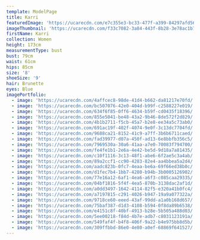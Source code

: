 ```yaml
---
template: ModelPage
title: Karri
featuredImage: 'https://ucarecdn.com/e7c355e3-bc33-477f-a399-84297afd565b/'
imageThumbnail: 'https://ucarecdn.com/f33c7082-3a84-443f-8b28-3e78ac1b76a6/'
firstName: Karri
collection: Women
height: 173cm
measurementType: bust
bust: 79cm
waist: 61cm
hips: 85cm
size: '8'
shoeSize: '9'
hair: Brunette
eyes: Blue
imagePortfolio:
  - image: 'https://ucarecdn.com/4affcec8-98de-41d4-b662-da81217e70fd/'
  - image: 'https://ucarecdn.com/bc507076-42e0-404d-b99f-c2588227e019/'
  - image: 'https://ucarecdn.com/634f6f85-0ff6-4634-b59f-cd0435f18396/'
  - image: 'https://ucarecdn.com/855e5041-be48-43a2-9b46-8de572f2d829/'
  - image: 'https://ucarecdn.com/4b1b2711-f5cb-45a7-b2e8-ee34a5c73ab0/'
  - image: 'https://ucarecdn.com/691ac19f-402f-4074-9e0f-3c13dc7704fd/'
  - image: 'https://ucarecdn.com/9688ca21-8152-41c9-a7ff-3b6b6711caed/'
  - image: 'https://ucarecdn.com/fad39977-d07a-450f-ad13-6e8bbfb356c5/'
  - image: 'https://ucarecdn.com/7969530a-30a6-41aa-a7e0-70083f794700/'
  - image: 'https://ucarecdn.com/fe4fe1b1-2e6a-4e42-be5d-9d18a7a81435/'
  - image: 'https://ucarecdn.com/c10f1116-3c13-48f1-abe6-6f2ae5c3a4ab/'
  - image: 'https://ucarecdn.com/89a2ccf1-cc90-4283-82e4-aa4bbea5a2d4/'
  - image: 'https://ucarecdn.com/aadc823b-0fc7-4eaa-be6a-69f66ed38b0c/'
  - image: 'https://ucarecdn.com/d1fec7b4-1bb7-4280-b94b-3b0005126902/'
  - image: 'https://ucarecdn.com/77e16a12-6af1-4ea6-a6f3-c085caa29335/'
  - image: 'https://ucarecdn.com/04bf1816-5f4f-4ea5-870b-3138dac2af1d/'
  - image: 'https://ucarecdn.com/a0dd3497-1642-4114-82f5-e320a41b0fc4/'
  - image: 'https://ucarecdn.com/a7197815-c291-4026-b947-19a9a077322a/'
  - image: 'https://ucarecdn.com/9718ce60-eeed-43af-99dd-a1a0b168d657/'
  - image: 'https://ucarecdn.com/75baf387-d1d3-4108-b594-0f8da89b6538/'
  - image: 'https://ucarecdn.com/e4151c8f-40bf-4913-b28e-5b505a488d03/'
  - image: 'https://ucarecdn.com/5ee00218-f84d-4b7e-adb7-c8031123191a/'
  - image: 'https://ucarecdn.com/549faf4f-b4f8-406f-9a22-b4e975bb8d5b/'
  - image: 'https://ucarecdn.com/309ffbbd-86e0-4e80-a0ef-68869f641527/'
---
```



